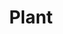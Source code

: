 ---
title: Plant
intro: Version control for designers.
link: http://www.plantapp.io
category:
- Design version control
image: "/assets/images/plant.svg"
---